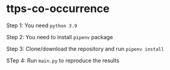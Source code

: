 # ttps-co-occurrence
Step 1: You need `python 3.9` 

Step 2: You need to install `pipenv` package

Step 3: Clone/download the repository and run `pipenv install`

STep 4: Run `main.py` to reproduce the results
